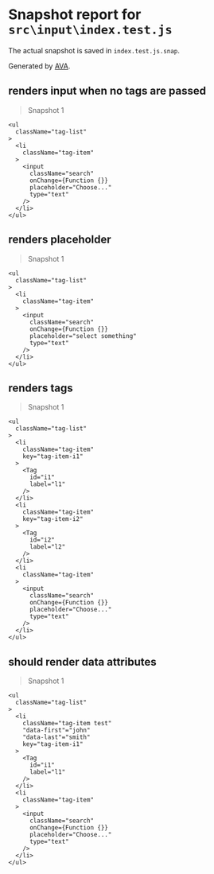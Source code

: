# Snapshot report for `src\input\index.test.js`

The actual snapshot is saved in `index.test.js.snap`.

Generated by [AVA](https://ava.li).

## renders input when no tags are passed

> Snapshot 1

    <ul
      className="tag-list"
    >
      <li
        className="tag-item"
      >
        <input
          className="search"
          onChange={Function {}}
          placeholder="Choose..."
          type="text"
        />
      </li>
    </ul>

## renders placeholder

> Snapshot 1

    <ul
      className="tag-list"
    >
      <li
        className="tag-item"
      >
        <input
          className="search"
          onChange={Function {}}
          placeholder="select something"
          type="text"
        />
      </li>
    </ul>

## renders tags

> Snapshot 1

    <ul
      className="tag-list"
    >
      <li
        className="tag-item"
        key="tag-item-i1"
      >
        <Tag
          id="i1"
          label="l1"
        />
      </li>
      <li
        className="tag-item"
        key="tag-item-i2"
      >
        <Tag
          id="i2"
          label="l2"
        />
      </li>
      <li
        className="tag-item"
      >
        <input
          className="search"
          onChange={Function {}}
          placeholder="Choose..."
          type="text"
        />
      </li>
    </ul>

## should render data attributes

> Snapshot 1

    <ul
      className="tag-list"
    >
      <li
        className="tag-item test"
        "data-first"="john"
        "data-last"="smith"
        key="tag-item-i1"
      >
        <Tag
          id="i1"
          label="l1"
        />
      </li>
      <li
        className="tag-item"
      >
        <input
          className="search"
          onChange={Function {}}
          placeholder="Choose..."
          type="text"
        />
      </li>
    </ul>
